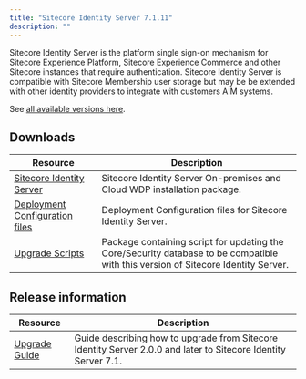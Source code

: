 ```yaml
---
title: "Sitecore Identity Server 7.1.11"
description: ""
---
```


Sitecore Identity Server is the platform single sign-on mechanism for Sitecore Experience Platform, Sitecore Experience Commerce and other Sitecore instances that require authentication.
Sitecore Identity Server is compatible with Sitecore Membership user storage but may be be extended with other identity providers to integrate with customers AIM systems.

See [all available versions here](/downloads/Sitecore_Identity).  

## Downloads

 | Resource | Description |
 | --- | --- |
 | [Sitecore Identity Server](https://scdp.blob.core.windows.net/downloads/Sitecore%20Identity/7x/Sitecore%20Identity%207111/Sitecore.IdentityServer.7.1.11.scwdp.zip) | Sitecore Identity Server On-premises and Cloud WDP installation package. |
 | [Deployment Configuration files](https://scdp.blob.core.windows.net/downloads/Sitecore%20Identity/7x/Sitecore%20Identity%207111/IdentityServer%20Deployment%20Configuration%207.1.zip) | Deployment Configuration files for Sitecore Identity Server. |
 | [Upgrade Scripts](https://scdp.blob.core.windows.net/downloads/Sitecore%20Identity/7x/Sitecore%20Identity%207111/Sitecore.IdentityServer.UpgradeScripts.7.1.zip) | Package containing script for updating the Core/Security database to be compatible with this version of Sitecore Identity Server. |

## Release information

 | Resource | Description |
 | --- | --- |
 | [Upgrade Guide](https://scdp.blob.core.windows.net/downloads/Sitecore%20Identity/7x/Sitecore%20Identity%207111/Sitecore%20Identity%20Server%20Upgrade%20Guide-7.1.X.pdf) | Guide describing how to upgrade from Sitecore Identity Server 2.0.0 and later to Sitecore Identity Server 7.1. |
